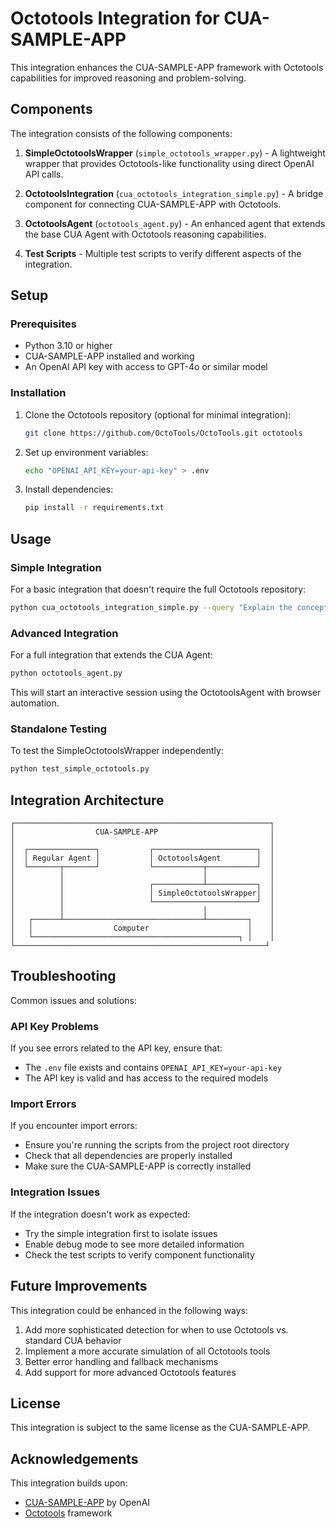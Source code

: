 # Octotools Integration for CUA-SAMPLE-APP

This integration enhances the CUA-SAMPLE-APP framework with Octotools capabilities for improved reasoning and problem-solving.

## Components

The integration consists of the following components:

1. **SimpleOctotoolsWrapper** (`simple_octotools_wrapper.py`) - A lightweight wrapper that provides Octotools-like functionality using direct OpenAI API calls.

2. **OctotoolsIntegration** (`cua_octotools_integration_simple.py`) - A bridge component for connecting CUA-SAMPLE-APP with Octotools.

3. **OctotoolsAgent** (`octotools_agent.py`) - An enhanced agent that extends the base CUA Agent with Octotools reasoning capabilities.

4. **Test Scripts** - Multiple test scripts to verify different aspects of the integration.

## Setup

### Prerequisites

- Python 3.10 or higher
- CUA-SAMPLE-APP installed and working
- An OpenAI API key with access to GPT-4o or similar model

### Installation

1. Clone the Octotools repository (optional for minimal integration):
   ```bash
   git clone https://github.com/OctoTools/OctoTools.git octotools
   ```

2. Set up environment variables:
   ```bash
   echo "OPENAI_API_KEY=your-api-key" > .env
   ```

3. Install dependencies:
   ```bash
   pip install -r requirements.txt
   ```

## Usage

### Simple Integration

For a basic integration that doesn't require the full Octotools repository:

```bash
python cua_octotools_integration_simple.py --query "Explain the concept of recursion" --debug
```

### Advanced Integration

For a full integration that extends the CUA Agent:

```bash
python octotools_agent.py
```

This will start an interactive session using the OctotoolsAgent with browser automation.

### Standalone Testing

To test the SimpleOctotoolsWrapper independently:

```bash
python test_simple_octotools.py
```

## Integration Architecture

```
┌─────────────────────────────────────────────────────────┐
│                  CUA-SAMPLE-APP                         │
│                                                         │
│  ┌───────────────┐           ┌───────────────────────┐  │
│  │ Regular Agent │           │ OctotoolsAgent        │  │
│  └───────┬───────┘           └───────────┬───────────┘  │
│          │                               │              │
│          │                   ┌───────────┴───────────┐  │
│          │                   │ SimpleOctotoolsWrapper│  │
│          │                   └───────────────────────┘  │
│          │                               │              │
│   ┌──────┴───────────────────────────────┴─────────┐    │
│   │                  Computer                      │    │
│   └──────────────────────────────────────────────┐ │    │
└────────────────────────────────────────────────────────┘
```

## Troubleshooting

Common issues and solutions:

### API Key Problems

If you see errors related to the API key, ensure that:
- The `.env` file exists and contains `OPENAI_API_KEY=your-api-key`
- The API key is valid and has access to the required models

### Import Errors

If you encounter import errors:
- Ensure you're running the scripts from the project root directory
- Check that all dependencies are properly installed
- Make sure the CUA-SAMPLE-APP is correctly installed

### Integration Issues

If the integration doesn't work as expected:
- Try the simple integration first to isolate issues
- Enable debug mode to see more detailed information
- Check the test scripts to verify component functionality

## Future Improvements

This integration could be enhanced in the following ways:

1. Add more sophisticated detection for when to use Octotools vs. standard CUA behavior
2. Implement a more accurate simulation of all Octotools tools
3. Better error handling and fallback mechanisms
4. Add support for more advanced Octotools features

## License

This integration is subject to the same license as the CUA-SAMPLE-APP.

## Acknowledgements

This integration builds upon:
- [CUA-SAMPLE-APP](https://github.com/openai/openai-cua-sample-app) by OpenAI
- [Octotools](https://github.com/OctoTools/OctoTools) framework 